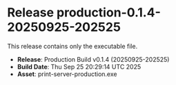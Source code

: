 # Release production-0.1.4-20250925-202525

This release contains only the executable file.

- **Release**: Production Build v0.1.4 (20250925-202525)
- **Build Date**: Thu Sep 25 20:29:14 UTC 2025
- **Asset**: print-server-production.exe
